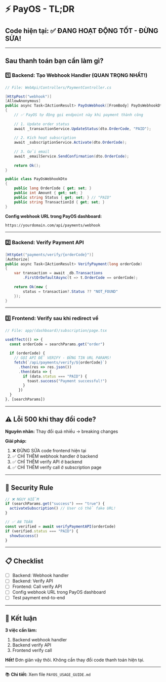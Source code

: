 # ⚡ PayOS - TL;DR

## Code hiện tại: ✅ ĐANG HOẠT ĐỘNG TỐT - ĐỪNG SỬA!

---

## Sau thanh toán bạn cần làm gì?

### 1️⃣ Backend: Tạo Webhook Handler (QUAN TRỌNG NHẤT!)

```csharp
// File: WebApi/Controllers/PaymentController.cs

[HttpPost("webhook")]
[AllowAnonymous]
public async Task<IActionResult> PayOsWebhook([FromBody] PayOsWebhookDto dto)
{
    // ✅ PayOS tự động gọi endpoint này khi payment thành công
    
    // 1. Update order status
    await _transactionService.UpdateStatus(dto.OrderCode, "PAID");
    
    // 2. Kích hoạt subscription
    await _subscriptionService.Activate(dto.OrderCode);
    
    // 3. Gửi email
    await _emailService.SendConfirmation(dto.OrderCode);
    
    return Ok();
}

public class PayOsWebhookDto
{
    public long OrderCode { get; set; }
    public int Amount { get; set; }
    public string Status { get; set; } // "PAID"
    public string TransactionId { get; set; }
}
```

**Config webhook URL trong PayOS dashboard:**
```
https://yourdomain.com/api/payments/webhook
```

---

### 2️⃣ Backend: Verify Payment API

```csharp
[HttpGet("payments/verify/{orderCode}")]
[Authorize]
public async Task<IActionResult> VerifyPayment(long orderCode)
{
    var transaction = await _db.Transactions
        .FirstOrDefaultAsync(t => t.OrderCode == orderCode);
    
    return Ok(new { 
        status = transaction?.Status ?? "NOT_FOUND" 
    });
}
```

---

### 3️⃣ Frontend: Verify sau khi redirect về

```typescript
// File: app/(dashboard)/subscription/page.tsx

useEffect(() => {
  const orderCode = searchParams.get("order")
  
  if (orderCode) {
    // GỌI API ĐỂ VERIFY - ĐỪNG TIN URL PARAMS!
    fetch(`/api/payments/verify/${orderCode}`)
      .then(res => res.json())
      .then(data => {
        if (data.status === "PAID") {
          toast.success("Payment successful!")
        }
      })
  }
}, [searchParams])
```

---

## ⚠️ Lỗi 500 khi thay đổi code?

**Nguyên nhân:** Thay đổi quá nhiều → breaking changes

**Giải pháp:** 
1. ❌ ĐỪNG SỬA code frontend hiện tại
2. ✅ CHỈ THÊM webhook handler ở backend
3. ✅ CHỈ THÊM verify API ở backend
4. ✅ CHỈ THÊM verify call ở subscription page

---

## 🔐 Security Rule

```typescript
// ❌ NGUY HIỂM
if (searchParams.get("success") === "true") {
  activateSubscription() // User có thể fake URL!
}

// ✅ AN TOÀN
const verified = await verifyPaymentAPI(orderCode)
if (verified.status === "PAID") {
  showSuccess()
}
```

---

## 📋 Checklist

- [ ] Backend: Webhook handler
- [ ] Backend: Verify API
- [ ] Frontend: Call verify API
- [ ] Config webhook URL trong PayOS dashboard
- [ ] Test payment end-to-end

---

## 🎯 Kết luận

**3 việc cần làm:**
1. Backend webhook handler
2. Backend verify API  
3. Frontend verify call

**Hết!** Đơn giản vậy thôi. Không cần thay đổi code thanh toán hiện tại.

---

📚 **Chi tiết:** Xem file `PAYOS_USAGE_GUIDE.md`
